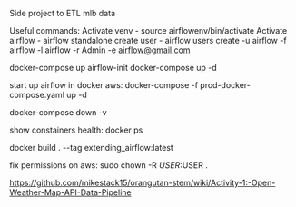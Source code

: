 Side project to ETL mlb data

Useful commands:
Activate venv - source airflowenv/bin/activate
Activate airflow - airflow standalone
create user - airflow users create -u airflow -f airflow -l airflow -r Admin -e airflow@gmail.com




docker-compose up airflow-init
docker-compose up -d

start up airflow in docker aws: docker-compose -f prod-docker-compose.yaml up -d

docker-compose down -v

show constainers health: docker ps

docker build . --tag extending_airflow:latest

fix permissions on aws: sudo chown -R $USER:$USER .

https://github.com/mikestack15/orangutan-stem/wiki/Activity-1:-Open-Weather-Map-API-Data-Pipeline

